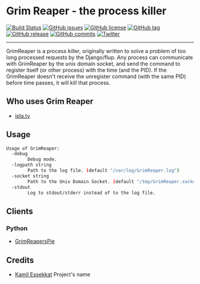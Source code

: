 # Grim Reaper - the process killer

[![Build Status](https://travis-ci.org/matee911/GrimReaper.svg)](https://travis-ci.org/matee911/GrimReaper)
[![GitHub issues](https://img.shields.io/github/issues/matee911/GrimReaper.svg)](https://github.com/matee911/GrimReaper/issues)
[![GitHub license](https://img.shields.io/github/license/matee911/GrimReaper.svg)](https://github.com/matee911/GrimReaper/blob/master/LICENSE)
[![GitHub tag](https://img.shields.io/github/tag/matee911/GrimReaper.svg)]()
[![GitHub release](https://img.shields.io/github/release/matee911/GrimReaper.svg)]()
[![GitHub commits](https://img.shields.io/github/commits-since/matee911/GrimReaper/0.1.0a1.svg)]()
[![Twitter](https://img.shields.io/twitter/url/https/github.com/matee911/GrimReaper.svg?style=social)](https://twitter.com/intent/tweet?text=Wow:&url=%5Bobject%20Object%5D)


------

GrimReaper is a process killer, originally written to solve a problem of too long processed requests by the Django/flup.
Any process can communicate with GrimReaper by the unix domain socket, and send the command to register itself (or other process) with the time (and the PID).
If the GrimReaper doesn't receive the unregister command (with the same PID) before time passes, it will kill that process.


## Who uses Grim Reaper

* [ipla.tv](http://ipla.tv/)

## Usage

```bash
Usage of GrimReaper:
  -debug
    	Debug mode.
  -logpath string
    	Path to the log file. (default "/var/log/GrimReaper.log")
  -socket string
    	Path to the Unix Domain Socket. (default "/tmp/GrimReaper.socket")
  -stdout
    	Log to stdout/stderr instead of to the log file.
```

## Clients

### Python

* [GrimReapersPie](http://github.com/matee911/GrimReapersPie)

## Credits

* [Kamil Essekkat](https://github.com/ekamil) Project's name
